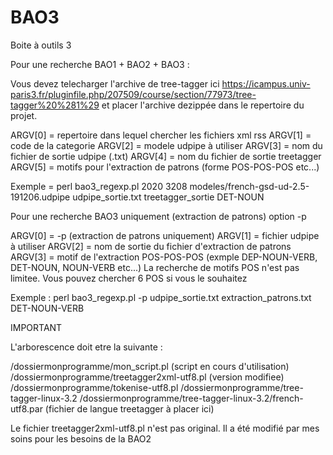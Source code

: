 # BAO3
Boite à outils 3

Pour une recherche BAO1 + BAO2 + BAO3 :

Vous devez telecharger l'archive de tree-tagger ici https://icampus.univ-paris3.fr/pluginfile.php/207509/course/section/77973/tree-tagger%20%281%29
et placer l'archive dezippée dans le repertoire du projet.

ARGV[0] = repertoire dans lequel chercher les fichiers xml rss
ARGV[1] = code de la categorie
ARGV[2] = modele udpipe à utiliser
ARGV[3] = nom du fichier de sortie udpipe (.txt)
ARGV[4] = nom du fichier de sortie treetagger
ARGV[5] = motifs pour l'extraction de patrons (forme POS-POS-POS etc...)

Exemple = perl bao3_regexp.pl 2020 3208 modeles/french-gsd-ud-2.5-191206.udpipe udpipe_sortie.txt treetagger_sortie DET-NOUN

Pour une recherche BAO3 uniquement (extraction de patrons) option -p

ARGV[0] = -p (extraction de patrons uniquement)
ARGV[1] = fichier udpipe à utiliser
ARGV[2] = nom de sortie du fichier d'extraction de patrons
ARGV[3] = motif de l'extraction POS-POS-POS (exmple DEP-NOUN-VERB, DET-NOUN, NOUN-VERB etc...)
La recherche de motifs POS n'est pas limitee. Vous pouvez chercher 6 POS si vous le souhaitez

Exemple : perl bao3_regexp.pl -p udpipe_sortie.txt extraction_patrons.txt DET-NOUN-VERB

IMPORTANT

L'arborescence doit etre la suivante :

/dossiermonprogramme/mon_script.pl (script en cours d'utilisation)
/dossiermonprogramme/treetagger2xml-utf8.pl (version modifiee)
/dossiermonprogramme/tokenise-utf8.pl
/dossiermonprogramme/tree-tagger-linux-3.2
/dossiermonprogramme/tree-tagger-linux-3.2/french-utf8.par (fichier de langue treetagger à placer ici)

Le fichier treetagger2xml-utf8.pl n'est pas original. Il a été modifié par mes soins pour les besoins de la BAO2
